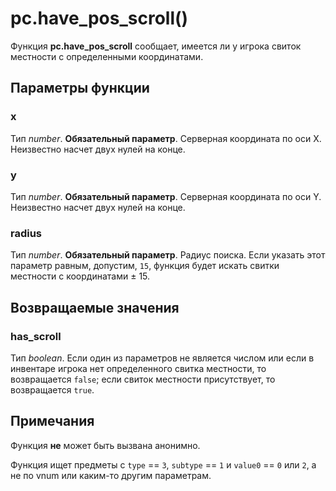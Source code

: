 # pc.have_pos_scroll()
Функция **pc.have_pos_scroll** сообщает, имеется ли у игрока свиток местности с определенными координатами.

## Параметры функции
### x
Тип *number*. **Обязательный параметр**. Серверная координата по оси X. Неизвестно насчет двух нулей на конце.

### y
Тип *number*. **Обязательный параметр**. Серверная координата по оси Y. Неизвестно насчет двух нулей на конце.

### radius
Тип *number*. **Обязательный параметр**. Радиус поиска. Если указать этот параметр равным, допустим, `15`, функция будет искать свитки местности с координатами &plusmn; 15.

## Возвращаемые значения
### has_scroll
Тип *boolean*. Если один из параметров не является числом или если в инвентаре игрока нет определенного свитка местности, то возвращается `false`; если свиток местности присутствует, то возвращается `true`.

## Примечания
Функция **не** может быть вызвана анонимно.

Функция ищет предметы с `type` == `3`, `subtype` == `1` и `value0` == `0` или `2`, а не по vnum или каким-то другим параметрам.